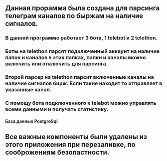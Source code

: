 <h2>Данная прорамма была создана для парсинга телеграм каналов по быржам на наличие сигналов.</h2>
<h3>В данной программе работает 3 бота, 1 telebot и 2 telethon.</h3>
<h3>Боты на telethon парсят подключенный аккаунт на наличие папок и каналов в этих папках, папки и каналы можно включить или отключить для парсинга.</h3>
<h3>Второй парсер на telethon парсит включенные каналы на наличие сигналов бирж. Если такие находит то отправляет в указанные канал.</h3>
<h3>С помощу бота подключенного к telebot можно управлять всеми данными и получать статистику.</h3>
<h4>База данных PostgreSql</h4>
<h2>Все важные компоненты были удалены из этого приложения при перезаливке, по сооброжениям безопастности.</h2>
